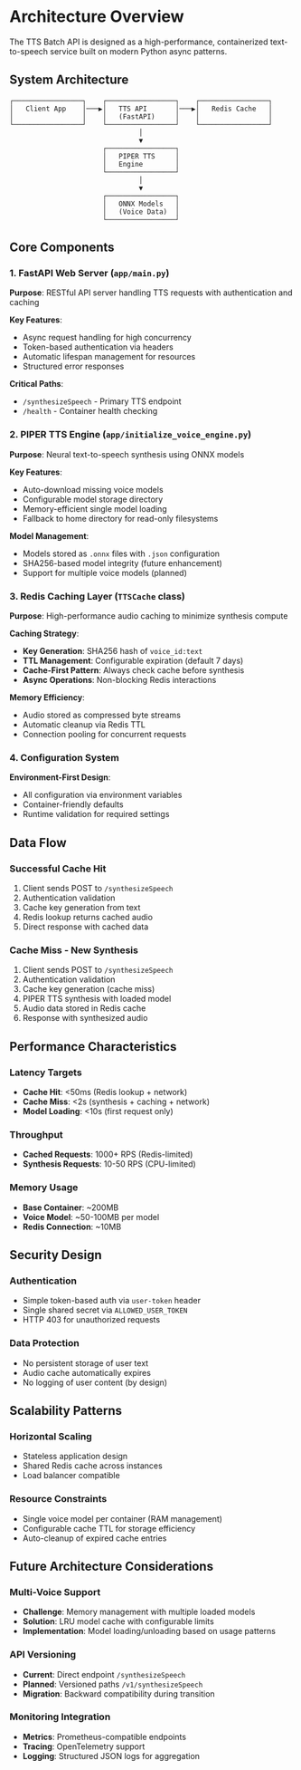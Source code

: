 # Architecture Overview

The TTS Batch API is designed as a high-performance, containerized text-to-speech service built on modern Python async patterns.

## System Architecture

```
┌─────────────────┐    ┌─────────────────┐    ┌─────────────────┐
│   Client App    │───▶│   TTS API       │───▶│   Redis Cache   │
│                 │    │   (FastAPI)     │    │                 │
└─────────────────┘    └─────────────────┘    └─────────────────┘
                                │
                                ▼
                       ┌─────────────────┐
                       │   PIPER TTS     │
                       │   Engine        │
                       └─────────────────┘
                                │
                                ▼
                       ┌─────────────────┐
                       │   ONNX Models   │
                       │   (Voice Data)  │
                       └─────────────────┘
```

## Core Components

### 1. FastAPI Web Server (`app/main.py`)

**Purpose**: RESTful API server handling TTS requests with authentication and caching

**Key Features**:
- Async request handling for high concurrency
- Token-based authentication via headers
- Automatic lifespan management for resources
- Structured error responses

**Critical Paths**:
- `/synthesizeSpeech` - Primary TTS endpoint
- `/health` - Container health checking

### 2. PIPER TTS Engine (`app/initialize_voice_engine.py`)

**Purpose**: Neural text-to-speech synthesis using ONNX models

**Key Features**:
- Auto-download missing voice models
- Configurable model storage directory
- Memory-efficient single model loading
- Fallback to home directory for read-only filesystems

**Model Management**:
- Models stored as `.onnx` files with `.json` configuration
- SHA256-based model integrity (future enhancement)
- Support for multiple voice models (planned)

### 3. Redis Caching Layer (`TTSCache` class)

**Purpose**: High-performance audio caching to minimize synthesis compute

**Caching Strategy**:
- **Key Generation**: SHA256 hash of `voice_id:text`
- **TTL Management**: Configurable expiration (default 7 days)
- **Cache-First Pattern**: Always check cache before synthesis
- **Async Operations**: Non-blocking Redis interactions

**Memory Efficiency**:
- Audio stored as compressed byte streams
- Automatic cleanup via Redis TTL
- Connection pooling for concurrent requests

### 4. Configuration System

**Environment-First Design**:
- All configuration via environment variables
- Container-friendly defaults
- Runtime validation for required settings

## Data Flow

### Successful Cache Hit
1. Client sends POST to `/synthesizeSpeech`
2. Authentication validation
3. Cache key generation from text
4. Redis lookup returns cached audio
5. Direct response with cached data

### Cache Miss - New Synthesis
1. Client sends POST to `/synthesizeSpeech`
2. Authentication validation
3. Cache key generation (cache miss)
4. PIPER TTS synthesis with loaded model
5. Audio data stored in Redis cache
6. Response with synthesized audio

## Performance Characteristics

### Latency Targets
- **Cache Hit**: <50ms (Redis lookup + network)
- **Cache Miss**: <2s (synthesis + caching + network)
- **Model Loading**: <10s (first request only)

### Throughput
- **Cached Requests**: 1000+ RPS (Redis-limited)
- **Synthesis Requests**: 10-50 RPS (CPU-limited)

### Memory Usage
- **Base Container**: ~200MB
- **Voice Model**: ~50-100MB per model
- **Redis Connection**: ~10MB

## Security Design

### Authentication
- Simple token-based auth via `user-token` header
- Single shared secret via `ALLOWED_USER_TOKEN`
- HTTP 403 for unauthorized requests

### Data Protection
- No persistent storage of user text
- Audio cache automatically expires
- No logging of user content (by design)

## Scalability Patterns

### Horizontal Scaling
- Stateless application design
- Shared Redis cache across instances
- Load balancer compatible

### Resource Constraints
- Single voice model per container (RAM management)
- Configurable cache TTL for storage efficiency
- Auto-cleanup of expired cache entries

## Future Architecture Considerations

### Multi-Voice Support
- **Challenge**: Memory management with multiple loaded models
- **Solution**: LRU model cache with configurable limits
- **Implementation**: Model loading/unloading based on usage patterns

### API Versioning
- **Current**: Direct endpoint `/synthesizeSpeech`
- **Planned**: Versioned paths `/v1/synthesizeSpeech`
- **Migration**: Backward compatibility during transition

### Monitoring Integration
- **Metrics**: Prometheus-compatible endpoints
- **Tracing**: OpenTelemetry support
- **Logging**: Structured JSON logs for aggregation